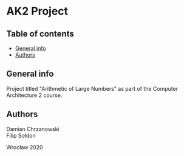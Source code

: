 # AK2 Project

## Table of contents
* [General info](#general-info)
* [Authors](#authors)

## General info
Project titled "Arithmetic of Large Numbers" as part of the Computer Architecture 2 course.
	
## Authors
Damian Chrzanowski <br />
Filip Sołdon <br />

Wrocław 2020

